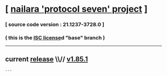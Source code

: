 
# [ [nailara 'protocol seven' project](http://nailara.network/) ]

### [ source code version : 21.1237-3728.0 ]

### ( this is the [ISC license](license)d "base" branch )
---
## current [release](https://github.com/taekiten/nailara/releases) \\\\// [v1.85.1](https://github.com/taekiten/nailara/releases/tag/v1.85.1)
    ---
